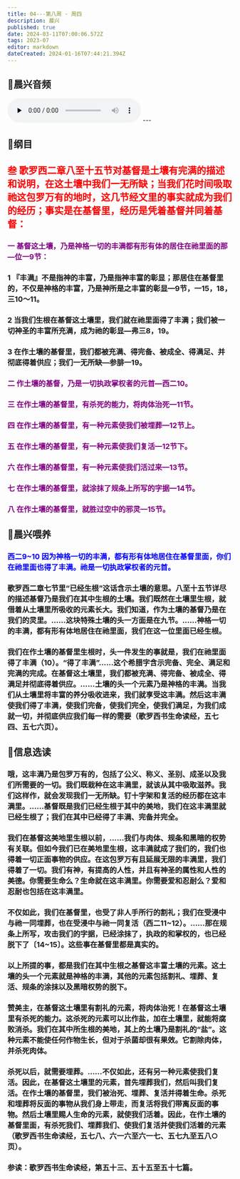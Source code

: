```yaml
---
title: 04---第八周 · 周四
description: 晨兴
published: true
date: 2024-03-11T07:00:06.572Z
tags: 2023-07
editor: markdown
dateCreated: 2024-01-16T07:44:21.394Z
---
```


## 🎵晨兴音频
<audio id="audio" controls="" preload="none">
      <source id="mp3" src="/2023-07/week8/week8day4.mp3">
</audio>
---

## 📖纲目

## <font color=red>叁 歌罗西二章八至十五节对基督是土壤有完满的描述和说明，在这土壤中我们一无所缺；当我们花时间吸取祂这包罗万有的地时，这几节经文里的事实就成为我们的经历；事实是在基督里，经历是凭着基督并同着基督：</font>

### <font color=purple>一 基督这土壤，乃是神格一切的丰满都有形有体的居住在祂里面的那—位一9节：</font>

### 1 『丰满』不是指神的丰富，乃是指神丰富的彰显；那居住在基督里的，不仅是神格的丰富，乃是神所是之丰富的彰显—9节，一15，18，三10～11。

### 2 当我们生根在基督这土壤里，我们就在祂里面得了丰满；我们被一切神圣的丰富所充满，成为祂的彰显—弗三8，19。

### 3 在作土壤的基督里，我们都被充满、得完备、被成全、得满足、并彻底得着供应；我们一无所缺—参腓一19。

### <font color=purple>二 作土壤的基督，乃是一切执政掌权者的元首—西二10。</font>

### <font color=purple>三 在作土壤的基督里，有杀死的能力，将肉体治死—11节。</font>

### <font color=purple>四 在作土壤的基督里，有一种元素使我们被埋葬—12节上。</font>

### <font color=purple>五 在作土壤的基督里，有一种元素使我们复活—12节下。</font>

### <font color=purple>六 在作土壤的基督里，有一种元素使我们活过来—13节。</font>

### <font color=purple>七 在作土壤的基督里，就涂抹了规条上所写的字据—14节。</font>

### <font color=purple>八 在作土壤的基督里，就胜过空中的邪灵—15节。</font>

## 📖晨兴喂养

### <font color=blue> 西二9~10    因为神格一切的丰满，都有形有体地居住在基督里面，你们在祂里面也得了丰满。祂是一切执政掌权者的元首。</font>

### 歌罗西二章七节里“已经生根”这话含示土壤的意思。八至十五节详尽的描述基督乃是我们在其中生根的土壤。我们既然在土壤里生根，就借着从土壤里所吸收的元素长大。我们知道，作为土壤的基督乃是在我们的灵里。……这块特殊土壤的头一方面是在九节。……神格一切的丰满，都有形有体地居住在祂里面，我们在这一位里面已经生根。

### 我们在作土壤的基督里生根时，头一件发生的事就是，我们在祂里面得了丰满（10）。“得了丰满”……这个希腊字含示完备、完全、满足和完满的完成。在基督这土壤里，我们都被充满、得完备、被成全、得满足并彻底得着供应。……土壤的头一个元素乃是神格的丰满。当我们从土壤里将丰富的养分吸收进来，我们就享受这丰满。然后这丰满使我们得了丰满，使我们完备，使我们完全，使我们满足，为我们成就一切，并彻底供应我们每一样的需要（歌罗西书生命读经，五七四、五七六页）。

## 📖信息选读

### 哦，这丰满乃是包罗万有的，包括了公义、称义、圣别、成圣以及我们所需要的一切。我们既栽种在这丰满里，就该从其中吸取滋养。我们这样作，就会发现我们一无所缺。钉十字架和复活的经历都在这丰满里。……基督既是我们已经生根于其中的美地，我们在这丰满里就已经生根了；我们在其中已经得了丰满、完备并完全。

### 我们在基督这美地里生根以前，……我们与肉体、规条和黑暗的权势有关联。但如今我们已在美地里生根，这丰满就成了我们的，我们也得着一切正面事物的供应。在这包罗万有且延展无限的丰满里，我们得着了一切。我们有神，有提高的人性，并且有神圣的属性和人性的美德。你需要生命么？生命就在这丰满里。你需要爱和忍耐么？爱和忍耐也包括在这丰满里。

### 不仅如此，我们在基督里，也受了非人手所行的割礼；我们在受浸中与祂一同埋葬，也在受浸中与祂一同复活（西二11~12）。……那在规条上所写，攻击我们的字据，已经涂抹了，执政的和掌权的，也已经脱下了〔14~15〕。这些事在基督里都是真实的。

### 以上所提的事，都是我们在其中生根之基督这丰富土壤的元素。这土壤的头一个元素就是神格的丰满，其他的元素包括割礼、埋葬、复活、规条的涂抹以及黑暗权势的脱下。

### 赞美主，在基督这土壤里有割礼的元素，将肉体治死！在基督这土壤里有杀死的能力。这杀死的元素可以比作盐，加在土壤里，就能将腐败消杀。我们在其中所生根的美地，其上的土壤乃是割礼的“盐”。这种元素不能使任何作物生长，但对于杀菌却很有果效。它割除肉体，并杀死肉体。

### 杀死以后，就需要埋葬。……不仅如此，还有另一种元素使我们复活。因此，在基督这土壤里的元素，首先埋葬我们，然后叫我们复活。在作土壤的基督里，我们被治死、埋葬、复活并得着生命。杀死和埋葬将反面的事物从我们身上带走，而复活将我们带离反面的事物。然后土壤里赐人生命的元素，就使我们活着。因此，在作土壤的基督里面，有杀死我们、埋葬我们、使我们复活并使我们活着的元素（歌罗西书生命读经，五七八、六一六至六一七、五七九至五八○页）。

### 参读：歌罗西书生命读经，第五十三、五十五至五十七篇。
<!-- Google tag (gtag.js) -->
<script async src="https://www.googletagmanager.com/gtag/js?id=G-1P8709Z16T"></script>
<script>
  window.dataLayer = window.dataLayer || [];
  function gtag(){dataLayer.push(arguments);}
  gtag('js', new Date());

  gtag('config', 'G-1P8709Z16T');
</script>